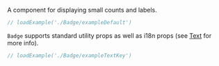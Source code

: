 A component for displaying small counts and labels.

```jsx
// loadExample('./Badge/exampleDefault')
```

`Badge` supports standard utility props as well as i18n props (see [Text](#text) for more info).

```jsx
// loadExample('./Badge/exampleTextKey')
```
